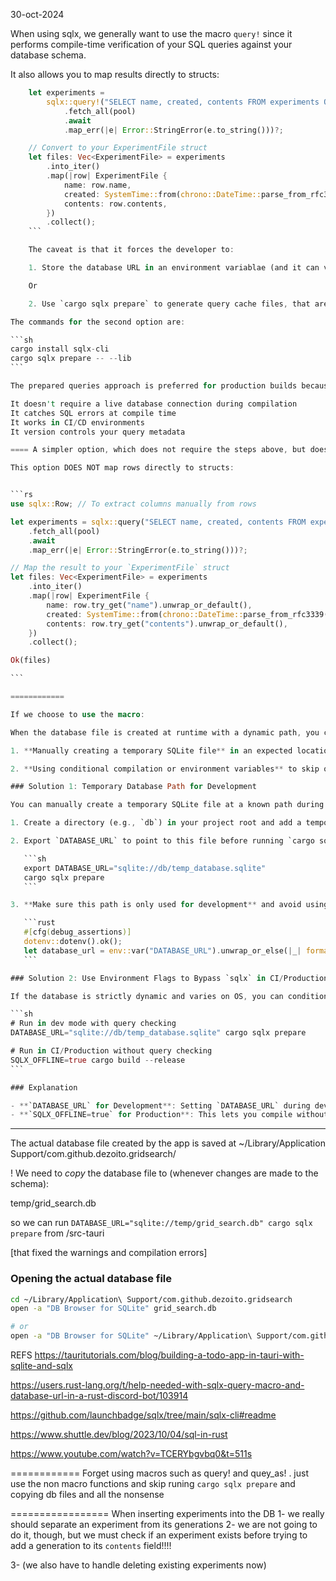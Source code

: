 30-oct-2024

When using sqlx, we generally want to use the macro `query!` since it performs compile-time verification of your SQL queries against your database schema.

It also allows you to map results directly to structs:

````rs
    let experiments =
        sqlx::query!("SELECT name, created, contents FROM experiments ORDER BY created DESC")
            .fetch_all(pool)
            .await
            .map_err(|e| Error::StringError(e.to_string()))?;

    // Convert to your ExperimentFile struct
    let files: Vec<ExperimentFile> = experiments
        .into_iter()
        .map(|row| ExperimentFile {
            name: row.name,
            created: SystemTime::from(chrono::DateTime::parse_from_rfc3339(&row.created).unwrap()),
            contents: row.contents,
        })
        .collect();
    ```

    The caveat is that it forces the developer to:

    1. Store the database URL in an environment variablae (and it can vary, according to the target OS)

    Or

    2. Use `cargo sqlx prepare` to generate query cache files, that are used during compile time.

The commands for the second option are:

```sh
cargo install sqlx-cli
cargo sqlx prepare -- --lib
```

The prepared queries approach is preferred for production builds because:

It doesn't require a live database connection during compilation
It catches SQL errors at compile time
It works in CI/CD environments
It version controls your query metadata

==== A simpler option, which does not require the steps above, but does not perform compile time verification, is to use the `query()` function, rather than the macro above.

This option DOES NOT map rows directly to structs:


```rs
use sqlx::Row; // To extract columns manually from rows

let experiments = sqlx::query("SELECT name, created, contents FROM experiments ORDER BY created DESC")
    .fetch_all(pool)
    .await
    .map_err(|e| Error::StringError(e.to_string()))?;

// Map the result to your `ExperimentFile` struct
let files: Vec<ExperimentFile> = experiments
    .into_iter()
    .map(|row| ExperimentFile {
        name: row.try_get("name").unwrap_or_default(),
        created: SystemTime::from(chrono::DateTime::parse_from_rfc3339(&row.try_get::<String, _>("created").unwrap()).unwrap()),
        contents: row.try_get("contents").unwrap_or_default(),
    })
    .collect();

Ok(files)

```

============

If we choose to use the macro:

When the database file is created at runtime with a dynamic path, you can work around the `sqlx` compile-time check by:

1. **Manually creating a temporary SQLite file** in an expected location for `cargo sqlx prepare` and setting `DATABASE_URL` to point to it, so `sqlx` can use it to cache the query metadata.

2. **Using conditional compilation or environment variables** to skip or simulate this check during compile-time for `sqlx`.

### Solution 1: Temporary Database Path for Development

You can manually create a temporary SQLite file at a known path during development, then set `DATABASE_URL` to point to it for running `cargo sqlx prepare`. For example:

1. Create a directory (e.g., `db`) in your project root and add a temporary SQLite file, e.g., `db/temp_database.sqlite`.

2. Export `DATABASE_URL` to point to this file before running `cargo sqlx prepare`:

   ```sh
   export DATABASE_URL="sqlite://db/temp_database.sqlite"
   cargo sqlx prepare
   ```

3. **Make sure this path is only used for development** and avoid using this database file in production by wrapping it in a check, like so:

   ```rust
   #[cfg(debug_assertions)]
   dotenv::dotenv().ok();
   let database_url = env::var("DATABASE_URL").unwrap_or_else(|_| format!("sqlite://{}", app_handle.path_resolver().app_data_dir().unwrap().join("runtime_database.sqlite").display()));
   ```

### Solution 2: Use Environment Flags to Bypass `sqlx` in CI/Production

If the database is strictly dynamic and varies on OS, you can conditionally run `sqlx prepare` in your development environment only, and bypass it in CI/production where `DATABASE_URL` might not be available. Here's an example:

```sh
# Run in dev mode with query checking
DATABASE_URL="sqlite://db/temp_database.sqlite" cargo sqlx prepare

# Run in CI/Production without query checking
SQLX_OFFLINE=true cargo build --release
```

### Explanation

- **`DATABASE_URL` for Development**: Setting `DATABASE_URL` during development lets `sqlx` prepare and cache the metadata for the queries in an offline `.sqlx` file.
- **`SQLX_OFFLINE=true` for Production**: This lets you compile without needing `DATABASE_URL` at runtime.
````

---

The actual database file created by the app is saved at
~/Library/Application Support/com.github.dezoito.gridsearch/

! We need to _copy_ the database file to (whenever changes are made to the schema):

temp/grid_search.db

so we can run `DATABASE_URL="sqlite://temp/grid_search.db" cargo sqlx prepare` from /src-tauri

[that fixed the warnings and compilation errors]

### Opening the actual database file

```sh
cd ~/Library/Application\ Support/com.github.dezoito.gridsearch
open -a "DB Browser for SQLite" grid_search.db

# or
open -a "DB Browser for SQLite" ~/Library/Application\ Support/com.github.dezoito.gridsearch/grid_search.db
```

REFS
https://tauritutorials.com/blog/building-a-todo-app-in-tauri-with-sqlite-and-sqlx

https://users.rust-lang.org/t/help-needed-with-sqlx-query-macro-and-database-url-in-a-rust-discord-bot/103914

https://github.com/launchbadge/sqlx/tree/main/sqlx-cli#readme

https://www.shuttle.dev/blog/2023/10/04/sql-in-rust

https://www.youtube.com/watch?v=TCERYbgvbq0&t=511s

============
Forget using macros such as query! and quey_as! . just use the non macro functions
and skip runing `cargo sqlx prepare` and copying db files and all the nonsense

=================
When inserting experiments into the DB
1- we really should separate an experiment from its generations
2- we are not going to do it, though, but we must check if an experiment exists before trying to add a generation to its `contents` field!!!!

3- (we also have to handle deleting existing experiments now)
